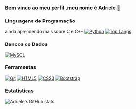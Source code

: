 ### Bem vindo ao meu perfil ,meu nome é Adriele 👋
### Linguagens de Programação

ainda aprendendo mais sobre C e C++
[![Python](https://img.shields.io/badge/Python-3776AB?style=flat-square&logo=python&logoColor=white)](https://github.com/adriele07)
[![Top Langs](https://github-readme-stats.vercel.app/api/top-langs/?username=anuraghazra&layout=compact)](https://github.com/anuraghazra/github-readme-stats)

### Bancos de Dados

[![MySQL](https://img.shields.io/badge/MySQL-4479A1?style=flat-square&logo=mysql&logoColor=white)](https://github.com/adriele07)

### Ferramentas

[![Git](https://img.shields.io/badge/Git-F05032?style=flat-square&logo=git&logoColor=white)](https://github.com/adriele07)
[![HTML5](https://img.shields.io/badge/HTML5-E34F26?style=flat-square&logo=html5&logoColor=white)](https://github.com/adriele07)
[![CSS3](https://img.shields.io/badge/CSS3-1572B6?style=flat-square&logo=css3&logoColor=white)](https://github.com/adriele07)
[![Bootstrap](https://img.shields.io/badge/Bootstrap-563D7C?style=flat-square&logo=bootstrap&logoColor=white)](https://github.com/adriele07)

### Estatísticas

![Adriele's GitHub stats](https://github-readme-stats.vercel.app/api?username=adriele07&show_icons=true&theme=radical&count_private=true&include_all_commits=true)

